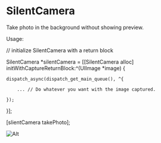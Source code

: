 SilentCamera
============

Take photo in the background without showing preview.



Usage:

// initialize SilentCamera with a return block

SilentCamera *silentCamera = [[SilentCamera alloc] initWithCaptureReturnBlock:^(UIImage *image) {

    dispatch_async(dispatch_get_main_queue(), ^{

        ... // Do whatever you want with the image captured.

    });

}];

[slientCamera takePhoto];




![Alt][screenshot1_thumb]

[screenshot1_thumb]: https://cloud.githubusercontent.com/assets/3366713/5217069/f991edea-7676-11e4-8360-17ea56a61f42.jpg
